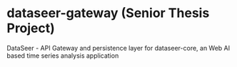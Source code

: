 # dataseer-gateway (Senior Thesis Project)
DataSeer - API Gateway and persistence layer for dataseer-core, an Web AI based time series analysis application

